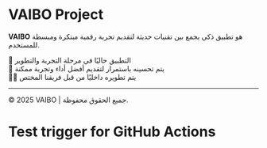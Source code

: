 # VAIBO Project

**VAIBO** هو تطبيق ذكي يجمع بين تقنيات حديثة لتقديم تجربة رقمية مبتكرة ومبسطة للمستخدم.

🚧 التطبيق حاليًا في مرحلة التجربة والتطوير  
🔧 يتم تحسينه باستمرار لتقديم أفضل أداء وتجربة ممكنة  
👨‍💻 يتم تطويره داخليًا من قبل فريقنا المختص

---

© 2025 VAIBO | جميع الحقوق محفوظة.
# Test trigger for GitHub Actions
